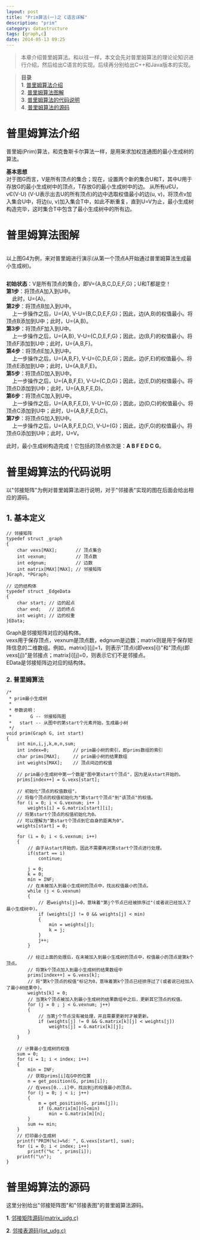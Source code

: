 ```yaml
---
layout: post
title: "Prim算法(一)之 C语言详解"
description: "prim"
category: datastructure
tags: [graph,c]
date: 2014-05-13 09:25
---
```



> 本章介绍普里姆算法。和以往一样，本文会先对普里姆算法的理论论知识进行介绍，然后给出C语言的实现。后续再分别给出C++和Java版本的实现。

> **目录**  
> **1**. [普里姆算法介绍](#anchor1)  
> **2**. [普里姆算法图解](#anchor2)  
> **3**. [普里姆算法的代码说明](#anchor3)  
> **4**. [普里姆算法的源码](#anchor4)  




<a name="anchor1"></a>
# 普里姆算法介绍

普里姆(Prim)算法，和克鲁斯卡尔算法一样，是用来求加权连通图的最小生成树的算法。  

**基本思想**  
对于图G而言，V是所有顶点的集合；现在，设置两个新的集合U和T，其中U用于存放G的最小生成树中的顶点，T存放G的最小生成树中的边。
从所有uЄU，vЄ(V-U) (V-U表示出去U的所有顶点)的边中选取权值最小的边(u, v)，将顶点v加入集合U中，将边(u, v)加入集合T中，如此不断重复，直到U=V为止，最小生成树构造完毕，这时集合T中包含了最小生成树中的所有边。



<a name="anchor2"></a>
# 普里姆算法图解

<a href="https://github.com/wangkuiwu/datastructs_and_algorithm/blob/master/pictures/graph/prim/01.jpg?raw=true"><img src="https://github.com/wangkuiwu/datastructs_and_algorithm/blob/master/pictures/graph/prim/01.jpg?raw=true" alt="" /></a>


以上图G4为例，来对普里姆进行演示(从第一个顶点A开始通过普里姆算法生成最小生成树)。

<a href="https://github.com/wangkuiwu/datastructs_and_algorithm/blob/master/pictures/graph/prim/02.jpg?raw=true"><img src="https://github.com/wangkuiwu/datastructs_and_algorithm/blob/master/pictures/graph/prim/02.jpg?raw=true" alt="" /></a>


**初始状态**：V是所有顶点的集合，即V={A,B,C,D,E,F,G}；U和T都是空！   
**第1步**：将顶点A加入到U中。  
  &nbsp;&nbsp;&nbsp;&nbsp;此时，U={A}。  
**第2步**：将顶点B加入到U中。  
  &nbsp;&nbsp;&nbsp;&nbsp;上一步操作之后，U={A}, V-U={B,C,D,E,F,G}；因此，边(A,B)的权值最小。将顶点B添加到U中；此时，U={A,B}。  
**第3步**：将顶点F加入到U中。  
  &nbsp;&nbsp;&nbsp;&nbsp;上一步操作之后，U={A,B}, V-U={C,D,E,F,G}；因此，边(B,F)的权值最小。将顶点F添加到U中；此时，U={A,B,F}。  
**第4步**：将顶点E加入到U中。  
  &nbsp;&nbsp;&nbsp;&nbsp;上一步操作之后，U={A,B,F}, V-U={C,D,E,G}；因此，边(F,E)的权值最小。将顶点E添加到U中；此时，U={A,B,F,E}。  
**第5步**：将顶点D加入到U中。  
  &nbsp;&nbsp;&nbsp;&nbsp;上一步操作之后，U={A,B,F,E}, V-U={C,D,G}；因此，边(E,D)的权值最小。将顶点D添加到U中；此时，U={A,B,F,E,D}。  
**第6步**：将顶点C加入到U中。  
  &nbsp;&nbsp;&nbsp;&nbsp;上一步操作之后，U={A,B,F,E,D}, V-U={C,G}；因此，边(D,C)的权值最小。将顶点C添加到U中；此时，U={A,B,F,E,D,C}。  
**第7步**：将顶点G加入到U中。  
  &nbsp;&nbsp;&nbsp;&nbsp;上一步操作之后，U={A,B,F,E,D,C}, V-U={G}；因此，边(F,G)的权值最小。将顶点G添加到U中；此时，U=V。  

此时，最小生成树构造完成！它包括的顶点依次是：**A B F E D C G**。




<a name="anchor3"></a>
# 普里姆算法的代码说明

以"邻接矩阵"为例对普里姆算法进行说明，对于"邻接表"实现的图在后面会给出相应的源码。

## 1. 基本定义

    // 邻接矩阵
    typedef struct _graph
    {
        char vexs[MAX];       // 顶点集合
        int vexnum;           // 顶点数
        int edgnum;           // 边数
        int matrix[MAX][MAX]; // 邻接矩阵
    }Graph, *PGraph;

    // 边的结构体
    typedef struct _EdgeData
    {
        char start; // 边的起点
        char end;   // 边的终点
        int weight; // 边的权重
    }EData;



Graph是邻接矩阵对应的结构体。  
vexs用于保存顶点，vexnum是顶点数，edgnum是边数；matrix则是用于保存矩阵信息的二维数组。例如，matrix[i][j]=1，则表示"顶点i(即vexs[i])"和"顶点j(即vexs[j])"是邻接点；matrix[i][j]=0，则表示它们不是邻接点。  
EData是邻接矩阵边对应的结构体。


### 2. 普里姆算法


    /*
     * prim最小生成树
     *
     * 参数说明：
     *       G -- 邻接矩阵图
     *   start -- 从图中的第start个元素开始，生成最小树
     */
    void prim(Graph G, int start)
    {
        int min,i,j,k,m,n,sum;
        int index=0;         // prim最小树的索引，即prims数组的索引
        char prims[MAX];     // prim最小树的结果数组
        int weights[MAX];    // 顶点间边的权值

        // prim最小生成树中第一个数是"图中第start个顶点"，因为是从start开始的。
        prims[index++] = G.vexs[start];

        // 初始化"顶点的权值数组"，
        // 将每个顶点的权值初始化为"第start个顶点"到"该顶点"的权值。
        for (i = 0; i < G.vexnum; i++ )
            weights[i] = G.matrix[start][i];
        // 将第start个顶点的权值初始化为0。
        // 可以理解为"第start个顶点到它自身的距离为0"。
        weights[start] = 0;

        for (i = 0; i < G.vexnum; i++)
        {
            // 由于从start开始的，因此不需要再对第start个顶点进行处理。
            if(start == i)
                continue;

            j = 0;
            k = 0;
            min = INF;
            // 在未被加入到最小生成树的顶点中，找出权值最小的顶点。
            while (j < G.vexnum)
            {
                // 若weights[j]=0，意味着"第j个节点已经被排序过"(或者说已经加入了最小生成树中)。
                if (weights[j] != 0 && weights[j] < min)
                {
                    min = weights[j];
                    k = j;
                }
                j++;
            }

            // 经过上面的处理后，在未被加入到最小生成树的顶点中，权值最小的顶点是第k个顶点。
            // 将第k个顶点加入到最小生成树的结果数组中
            prims[index++] = G.vexs[k];
            // 将"第k个顶点的权值"标记为0，意味着第k个顶点已经排序过了(或者说已经加入了最小树结果中)。
            weights[k] = 0;
            // 当第k个顶点被加入到最小生成树的结果数组中之后，更新其它顶点的权值。
            for (j = 0 ; j < G.vexnum; j++)
            {
                // 当第j个节点没有被处理，并且需要更新时才被更新。
                if (weights[j] != 0 && G.matrix[k][j] < weights[j])
                    weights[j] = G.matrix[k][j];
            }
        }

        // 计算最小生成树的权值
        sum = 0;
        for (i = 1; i < index; i++)
        {
            min = INF;
            // 获取prims[i]在G中的位置
            n = get_position(G, prims[i]);
            // 在vexs[0...i]中，找出到j的权值最小的顶点。
            for (j = 0; j < i; j++)
            {
                m = get_position(G, prims[j]);
                if (G.matrix[m][n]<min)
                    min = G.matrix[m][n];
            }
            sum += min;
        }
        // 打印最小生成树
        printf("PRIM(%c)=%d: ", G.vexs[start], sum);
        for (i = 0; i < index; i++)
            printf("%c ", prims[i]);
        printf("\n");
    }


<a name="anchor4"></a>
# 普里姆算法的源码

这里分别给出"邻接矩阵图"和"邻接表图"的普里姆算法源码。


**1**. [邻接矩阵源码(matrix_udg.c)][link_source_code_01]  

**2**. [邻接表源码(list_udg.c)][link_source_code_02]  

[link_source_code_01]: https://github.com/wangkuiwu/datastructs_and_algorithm/blob/master/source/graph/prim/udg/c/matrix_udg.c
[link_source_code_02]: https://github.com/wangkuiwu/datastructs_and_algorithm/blob/master/source/graph/prim/udg/c/list_udg.c

